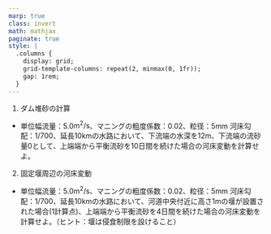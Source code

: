 ```yaml
---
marp: true
class: invert
math: mathjax
paginate: true
style: |
  .columns {
    display: grid;
    grid-template-columns: repeat(2, minmax(0, 1fr));
    gap: 1rem;
  }
---
```


1. ダム堆砂の計算
 - 単位幅流量：5.0$\mathrm{m^2/s}$、マニングの粗度係数：0.02、粒径：5$\mathrm{mm}$ 河床勾配：1/700、延長10kmの水路において、下流端の水深を12m、下流端の流砂量0として、上端端から平衡流砂を10日間を続けた場合の河床変動を計算せよ。
2. 固定堰周辺の河床変動
 - 単位幅流量：5.0$\mathrm{m^2/s}$、マニングの粗度係数：0.02、粒径：5$\mathrm{mm}$ 河床勾配：1/700、延長10kmの水路において、河道中央付近に高さ1mの堰が設置された場合(1計算点)、上端端から平衡流砂を4日間を続けた場合の河床変動を計算せよ。（ヒント：堰は侵食制限を設けること）
